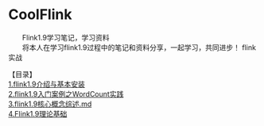 # CoolFlink
&emsp;&emsp;Flink1.9学习笔记，学习资料  
&emsp;&emsp;将本人在学习flink1.9过程中的笔记和资料分享，一起学习，共同进步！
flink实战

【目录】  
[1.flink1.9介绍与基本安装](./1.flink1.9学习笔记/1.flink1.9安装与基本使用.md)    
[2.flink1.9入门案例之WordCount实践](./1.flink1.9学习笔记/2.WordCount入门案例实践.md)    
[3.flink1.9核心概念综述.md](./1.flink1.9学习笔记/3.flink核心概念综述.md)  
[4.Flink1.9理论基础](./1.flink1.9学习笔记/4.Flink理论基础.md)



